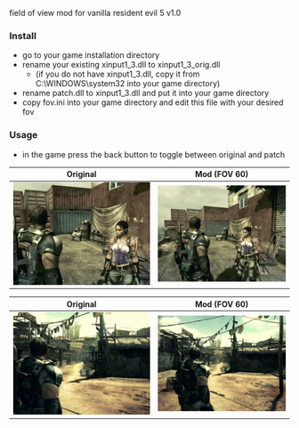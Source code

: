 field of view mod for vanilla resident evil 5 v1.0

### Install
- go to your game installation directory
- rename your existing xinput1_3.dll to xinput1_3_orig.dll
  - (if you do not have xinput1_3.dll, copy it from C:\WINDOWS\system32 into your game directory)
- rename patch.dll to xinput1_3.dll and put it into your game directory
- copy fov.ini into your game directory and edit this file with your desired fov

### Usage
- in the game press the back button to toggle between original and patch


Original                   |  Mod (FOV 60)
:-------------------------:|:-------------------------:
![](images/original_01.png)  |  ![](images/patch_01.png)

Original                   |  Mod (FOV 60)
:-------------------------:|:-------------------------:
![](images/original_02.png)  |  ![](images/patch_02.png)
